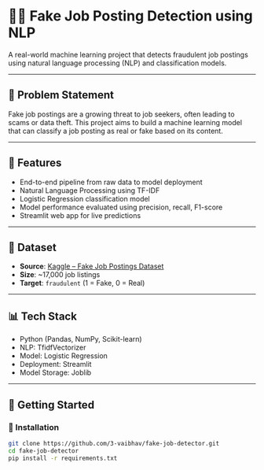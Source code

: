 # 🕵️‍♂️ Fake Job Posting Detection using NLP

A real-world machine learning project that detects fraudulent job postings using natural language processing (NLP) and classification models.

---

## 📌 Problem Statement
Fake job postings are a growing threat to job seekers, often leading to scams or data theft. This project aims to build a machine learning model that can classify a job posting as real or fake based on its content.

---

## 🧠 Features
- End-to-end pipeline from raw data to model deployment
- Natural Language Processing using TF-IDF
- Logistic Regression classification model
- Model performance evaluated using precision, recall, F1-score
- Streamlit web app for live predictions

---

## 📁 Dataset
- **Source**: [Kaggle – Fake Job Postings Dataset](https://www.kaggle.com/datasets/shivamb/real-or-fake-fake-jobposting-prediction)
- **Size**: ~17,000 job listings
- **Target**: `fraudulent` (1 = Fake, 0 = Real)

---

## 📊 Tech Stack
- Python (Pandas, NumPy, Scikit-learn)
- NLP: TfidfVectorizer
- Model: Logistic Regression
- Deployment: Streamlit
- Model Storage: Joblib

---

## 🚀 Getting Started

### 🔧 Installation
```bash
git clone https://github.com/3-vaibhav/fake-job-detector.git
cd fake-job-detector
pip install -r requirements.txt
